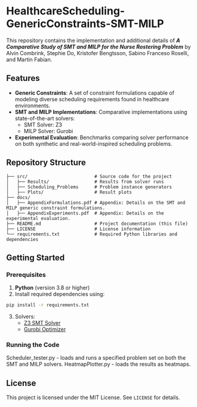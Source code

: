 # HealthcareScheduling-GenericConstraints-SMT-MILP

This repository contains the implementation and additional details of 
_**A Comparative Study of SMT and MILP for the Nurse Rostering Problem**_ 
by Alvin Combrink, Stephie Do, Kristofer Bengtsson, Sabino Franceso Roselli, and Martin Fabian.



## Features

- **Generic Constraints**: A set of constraint formulations capable of modeling diverse scheduling requirements found in healthcare environments.
- **SMT and MILP Implementations**: Comparative implementations using state-of-the-art solvers:
    - SMT Solver: Z3
    - MILP Solver: Gurobi
- **Experimental Evaluation**: Benchmarks comparing solver performance on both synthetic and real-world-inspired scheduling problems.



## Repository Structure

```
├── src/                         # Source code for the project
│   ├── Results/                 # Results from solver runs
│   ├── Scheduling_Problems      # Problem instance generators
│   ├── Plots/                   # Result plots
├── docs/
│   ├── AppendixFormulations.pdf # Appendix: Details on the SMT and MILP generic constraint formulations.
│   ├── AppendixExperiments.pdf  # Appendix: Details on the experimental evaluation.
├── README.md                    # Project documentation (this file)
├── LICENSE                      # License information
└── requirements.txt             # Required Python libraries and dependencies
```



## Getting Started

### Prerequisites

1. **Python** (version 3.8 or higher)
2. Install required dependencies using:

```bash
pip install -r requirements.txt
```

3. Solvers:
    - [Z3 SMT Solver](https://github.com/Z3Prover/z3)
    - [Gurobi Optimizer](https://www.gurobi.com)

### Running the Code

Scheduler_tester.py - loads and runs a specified problem set on both the SMT and MILP solvers.
HeatmapPlotter.py - loads the results as heatmaps. 



## License

This project is licensed under the MIT License. See `LICENSE` for details.


